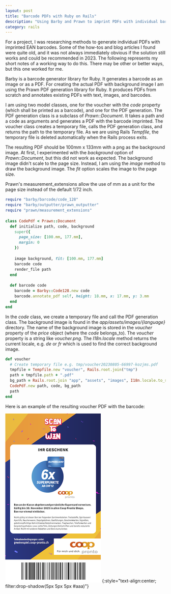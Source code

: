 ```yaml
---
layout: post
title: "Barcode PDFs with Ruby on Rails"
description: "Using Barby and Prawn to imprint PDFs with individual barcodes."
category: rails
---
```


For a project, I was researching methods to generate individual PDFs with imprinted EAN barcodes. Some of the how-tos and blog articles I found were quite old, and it was not always immediately obvious if the solution still works and could be recommended in 2023. The following represents my short notes of a working way to do this. There may be other or better ways, but this one worked for me.

Barby is a barcode generator library for Ruby. It generates a barcode as an image or as a PDF. For creating the actual PDF with background image I am using the Prawn PDF generation library for Ruby. It produces PDFs from scratch and annotates existing PDFs with text, images, and barcodes.

I am using two model classes, one for the voucher with the _code_ property (which shall be printed as a barcode), and one for the PDF generation. The PDF generation class is a subclass of _Prawn::Document_. It takes a path and a code as arguments and generates a PDF with the barcode imprinted. The voucher class creates a temporary file, calls the PDF generation class, and returns the path to the temporary file. As we are using Rails _Tempfile_, the temporary file is deleted automatically when the Rails process exits.

The resulting PDF should be 100mm x 133mm with a png as the background image. At first, I experimented with the _background_ option of _Prawn::Document_, but this did not work as expected. The background image didn't scale to the page size. Instead, I am using the _image_ method to draw the background image. The _fit_ option scales the image to the page size.

Prawn's measurement_extensions allow the use of mm as a unit for the page size instead of the default 1/72 inch.


```ruby
require "barby/barcode/code_128"
require "barby/outputter/prawn_outputter"
require "prawn/measurement_extensions"

class CodePdf < Prawn::Document
  def initialize path, code, background
    super({
      page_size: [100.mm, 177.mm],
      margin: 0
    })

    image background, fit: [100.mm, 177.mm]
    barcode code
    render_file path
  end

  def barcode code
    barcode = Barby::Code128.new code
    barcode.annotate_pdf self, height: 18.mm, x: 17.mm, y: 3.mm
  end
end
```

In the _code_ class, we create a temporary file and call the PDF generation class. The background image is found in the _app/assets/images/{language}_ directory. The name of the background image is stored in the _voucher_ property of the _price_ object (where the _code_ belongs_to). The _voucher_ property is a string like _voucher.png_. The _I18n.locale_ method returns the current locale, e.g. _de_ or _fr_ which is used to find the correct background image.

```ruby
def voucher
  # Create temporary file e.g. tmp/voucher20230805-66997-kozjms.pdf
  tmpfile = Tempfile.new "voucher", Rails.root.join("tmp")
  path = tmpfile.path + ".pdf"
  bg_path = Rails.root.join "app", "assets", "images", I18n.locale.to_s, price.voucher
  CodePdf.new path, code, bg_path
  path
end
```

Here is an example of the resulting voucher PDF with the barcode:

![Voucher](/images/voucherpdf.png)
{:style="text-align:center; filter:drop-shadow(5px 5px 5px #aaa)"}
